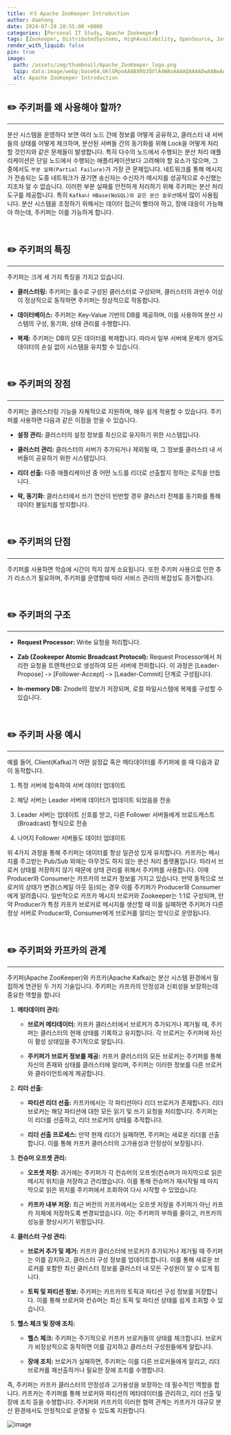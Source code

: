 ```yaml
---
title: ＃5 Apache ZooKeeper Introduction
author: daehong
date: 2024-07-28 20:55:00 +0800
categories: [Personal IT Study, Apache Zookeeper]
tags: [Zookeeper, DistributedSystems, HighAvailability, OpenSource, JavaAPI]
render_with_liquid: false
pin: true
image:
  path: /assets/img/thumbnail/Apache_ZooKeeper_logo.png
  lqip: data:image/webp;base64,UklGRpoAAABXRUJQVlA4WAoAAAAQAAAADwAABwAAQUxQSDIAAAARL0AmbZurmr57yyIiqE8oiG0bejIYEQTgqiDA9vqnsUSI6H+oAERp2HZ65qP/VIAWAFZQOCBCAAAA8AEAnQEqEAAIAAVAfCWkAALp8sF8rgRgAP7o9FDvMCkMde9PK7euH5M1m6VWoDXf2FkP3BqV0ZYbO6NA/VFIAAAA
  alt: Apache ZooKeeper Introduction
---
```


## ✏️ 주키퍼를 왜 사용해야 할까?
---
분산 시스템을 운영하다 보면 여러 노드 간에 정보를 어떻게 공유하고, 클러스터 내 서버들의 상태를 어떻게 체크하며,
분산된 서버들 간의 동기화를 위해 Lock을 어떻게 처리할 것인지와 같은 문제들이 발생합니다.
특히 다수의 노드에서 수행되는 분산 처리 애플리케이션은 단일 노드에서 수행되는 애플리케이션보다 고려해야 할 요소가 많으며,
그 중에서도 `부분 실패(Partial Failure)`가 가장 큰 문제입니다.
네트워크를 통해 메시지가 전송되는 도중 네트워크가 끊기면 송신자는 수신자가 메시지를 성공적으로 수신했는지조차 알 수 없습니다.
이러한 부분 실패를 안전하게 처리하기 위해 주키퍼는 분산 처리 도구를 제공합니다.
특히 `Kafka나 HBase(NoSQL)와 같은 분산 솔루션`에서 많이 사용됩니다.
분산 시스템을 조정하기 위해서는 데이터 접근이 빨라야 하고, 장애 대응이 가능해야 하는데, 주키퍼는 이를 가능하게 합니다.

<br>

## ✏️ 주키퍼의 특징
---
주키퍼는 크게 세 가지 특징을 가지고 있습니다.

- **클러스터링:** 주키퍼는 홀수로 구성된 클러스터로 구성되며, 클러스터의 과반수 이상이 정상적으로 동작하면 주키퍼는 정상적으로 작동합니다.

- **데이터베이스:** 주키퍼는 Key-Value 기반의 DB를 제공하며, 이를 사용하여 분산 시스템의 구성, 동기화, 상태 관리를 수행합니다.

- **복제:** 주키퍼는 DB의 모든 데이터를 복제합니다. 따라서 일부 서버에 문제가 생겨도 데이터의 손실 없이 시스템을 유지할 수 있습니다.

<br>

## ✏️ 주키퍼의 장점
---
주키퍼는 클러스터링 기능을 자체적으로 지원하며, 매우 쉽게 적용할 수 있습니다. 주키퍼를 사용하면 다음과 같은 이점을 얻을 수 있습니다.

- **설정 관리:** 클러스터의 설정 정보를 최신으로 유지하기 위한 시스템입니다.

- **클러스터 관리:** 클러스터의 서버가 추가되거나 제외될 때, 그 정보를 클러스터 내 서버들이 공유하기 위한 시스템입니다.

- **리더 선출:** 다중 애플리케이션 중 어떤 노드를 리더로 선출할지 정하는 로직을 만듭니다.

- **락, 동기화:** 클러스터에서 쓰기 연산이 빈번할 경우 클러스터 전체를 동기화를 통해 데이터 불일치를 방지합니다.

<br>

## ✏️ 주키퍼의 단점
---
주키퍼를 사용하면 학습에 시간이 적지 않게 소요됩니다. 또한 주키퍼 사용으로 인한 추가 리소스가 필요하며, 주키퍼를 운영함에 따라 서비스 관리의 복잡성도 증가합니다.

<br>

## ✏️ 주키퍼의 구조
---

- **Request Processor:** Write 요청을 처리합니다.

- **Zab (Zookeeper Atomic Broadcast Protocol):** Request Processor에서 처리한 요청을 트랜잭션으로 생성하여 모든 서버에 전파합니다. 이 과정은 [Leader-Propose] -> [Follower-Accept] -> [Leader-Commit] 단계로 구성됩니다.

- **In-memory DB:** Znode의 정보가 저장되며, 로컬 파일시스템에 복제를 구성할 수 있습니다.

<br>

## ✏️ 주키퍼 사용 예시
---
예를 들어, Client(Kafka)가 어떤 설정값 혹은 메타데이터를 주키퍼에 쓸 때 다음과 같이 동작합니다.

1. 특정 서버에 접속하여 서버 데이터 업데이트

2. 해당 서버는 Leader 서버에 데이터가 업데이트 되었음을 전송

3. Leader 서버는 업데이트 신호를 받고, 다른 Follower 서버들에게 브로드캐스트(Broadcast) 형식으로 전송

4. 나머지 Follower 서버들도 데이터 업데이트

위 4가지 과정을 통해 주키퍼는 데이터를 항상 일관성 있게 유지합니다.
카프카는 메시지를 주고받는 Pub/Sub 외에는 아무것도 하지 않는 분산 처리 플랫폼입니다.
따라서 브로커 상태를 저장하지 않기 때문에 상태 관리를 위해서 주키퍼를 사용합니다.
이때 Producer와 Consumer는 카프카의 브로커 정보를 가지고 있습니다.
만약 동적으로 브로커의 상태가 변경(스케일 아웃 등)되는 경우 이를 주키퍼가 Producer와 Consumer에게 알려줍니다.
일반적으로 카프카 메시지 브로커와 Zookeeper는 1:1로 구성되며,
만약 Producer가 특정 카프카 브로커로 메시지를 생산할 때
이를 실패하면 주키퍼가 다른 정상 서버로 Producer와, Consumer에게 브로커를 알리는 방식으로 운영됩니다.

<br>

## ✏️ 주키퍼와 카프카의 관계
---
주키퍼(Apache ZooKeeper)와 카프카(Apache Kafka)는 분산 시스템 환경에서 밀접하게 연관된 두 가지 기술입니다.
주키퍼는 카프카의 안정성과 신뢰성을 보장하는데 중요한 역할을 합니다

1. **메타데이터 관리:**

	- **브로커 메타데이터:** 카프카 클러스터에서 브로커가 추가되거나 제거될 때, 주키퍼는 클러스터의 현재 상태를 기록하고 유지합니다. 각 브로커는 주키퍼에 자신이 활성 상태임을 주기적으로 알립니다.

	- **주키퍼가 브로커 정보를 제공:** 카프카 클러스터의 모든 브로커는 주키퍼를 통해 자신의 존재와 상태를 클러스터에 알리며, 주키퍼는 이러한 정보를 다른 브로커와 클라이언트에게 제공합니다.

2. **리더 선출:**

	- **파티션 리더 선출:** 카프카에서는 각 파티션마다 리더 브로커가 존재합니다. 리더 브로커는 해당 파티션에 대한 모든 읽기 및 쓰기 요청을 처리합니다. 주키퍼는 이 리더를 선출하고, 리더 브로커의 상태를 추적합니다.

	- **리더 선출 프로세스:** 만약 현재 리더가 실패하면, 주키퍼는 새로운 리더를 선출합니다. 이를 통해 카프카 클러스터의 고가용성과 안정성이 보장됩니다.

3. **컨슈머 오프셋 관리:**

	- **오프셋 저장:** 과거에는 주키퍼가 각 컨슈머의 오프셋(컨슈머가 마지막으로 읽은 메시지 위치)을 저장하고 관리했습니다. 이를 통해 컨슈머가 재시작될 때 마지막으로 읽은 위치를 주키퍼에서 조회하여 다시 시작할 수 있었습니다.

	- **카프카 내부 저장:** 최근 버전의 카프카에서는 오프셋 저장을 주키퍼가 아닌 카프카 자체에 저장하도록 변경되었습니다. 이는 주키퍼의 부하를 줄이고, 카프카의 성능을 향상시키기 위함입니다.

4. **클러스터 구성 관리:**

	- **브로커 추가 및 제거:** 카프카 클러스터에 브로커가 추가되거나 제거될 때 주키퍼는 이를 감지하고, 클러스터 구성 정보를 업데이트합니다. 이를 통해 새로운 브로커를 포함한 최신 클러스터 정보를 클러스터 내 모든 구성원이 알 수 있게 됩니다.

	- **토픽 및 파티션 정보:** 주키퍼는 카프카의 토픽과 파티션 구성 정보를 저장합니다. 이를 통해 브로커와 컨슈머는 최신 토픽 및 파티션 상태를 쉽게 조회할 수 있습니다.

5. **헬스 체크 및 장애 조치:**

	- **헬스 체크:** 주키퍼는 주기적으로 카프카 브로커들의 상태를 체크합니다. 브로커가 비정상적으로 동작하면 이를 감지하고 클러스터 구성원들에게 알립니다.

	- **장애 조치:** 브로커가 실패하면, 주키퍼는 이를 다른 브로커들에게 알리고, 리더 브로커를 재선출하거나 필요한 장애 조치를 수행합니다.


즉, 주키퍼는 카프카 클러스터의 안정성과 고가용성을 보장하는 데 필수적인 역할을 합니다.
카프카는 주키퍼를 통해 브로커와 파티션의 메타데이터를 관리하고, 리더 선출 및 장애 조치 등을 수행합니다.
주키퍼와 카프카의 이러한 협력 관계는 카프카가 대규모 분산 환경에서도 안정적으로 운영될 수 있도록 지원합니다.

![image](https://github.com/user-attachments/assets/342ee679-4288-41fa-9d24-5bdd23d2b1d0)